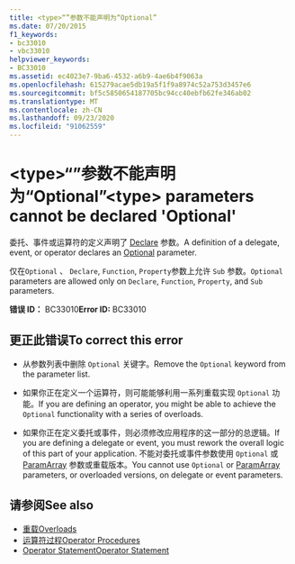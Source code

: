 ```yaml
---
title: <type>“”参数不能声明为“Optional”
ms.date: 07/20/2015
f1_keywords:
- bc33010
- vbc33010
helpviewer_keywords:
- BC33010
ms.assetid: ec4023e7-9ba6-4532-a6b9-4ae6b4f9063a
ms.openlocfilehash: 615279acae5db19a5f1f9a8974c52a753d3457e6
ms.sourcegitcommit: bf5c5850654187705bc94cc40ebfb62fe346ab02
ms.translationtype: MT
ms.contentlocale: zh-CN
ms.lasthandoff: 09/23/2020
ms.locfileid: "91062559"
---
```

# <a name="type-parameters-cannot-be-declared-optional"></a><span data-ttu-id="db70a-102">\<type>“”参数不能声明为“Optional”</span><span class="sxs-lookup"><span data-stu-id="db70a-102">\<type> parameters cannot be declared 'Optional'</span></span>

<span data-ttu-id="db70a-103">委托、事件或运算符的定义声明了 [Declare](../language-reference/modifiers/optional.md) 参数。</span><span class="sxs-lookup"><span data-stu-id="db70a-103">A definition of a delegate, event, or operator declares an [Optional](../language-reference/modifiers/optional.md) parameter.</span></span>  
  
 <span data-ttu-id="db70a-104">仅在`Optional` 、 `Declare`, `Function`, `Property`参数上允许 `Sub` 参数。</span><span class="sxs-lookup"><span data-stu-id="db70a-104">`Optional` parameters are allowed only on `Declare`, `Function`, `Property`, and `Sub` parameters.</span></span>  
  
 <span data-ttu-id="db70a-105">**错误 ID：** BC33010</span><span class="sxs-lookup"><span data-stu-id="db70a-105">**Error ID:** BC33010</span></span>  
  
## <a name="to-correct-this-error"></a><span data-ttu-id="db70a-106">更正此错误</span><span class="sxs-lookup"><span data-stu-id="db70a-106">To correct this error</span></span>  
  
- <span data-ttu-id="db70a-107">从参数列表中删除 `Optional` 关键字。</span><span class="sxs-lookup"><span data-stu-id="db70a-107">Remove the `Optional` keyword from the parameter list.</span></span>  
  
- <span data-ttu-id="db70a-108">如果你正在定义一个运算符，则可能能够利用一系列重载实现 `Optional` 功能。</span><span class="sxs-lookup"><span data-stu-id="db70a-108">If you are defining an operator, you might be able to achieve the `Optional` functionality with a series of overloads.</span></span>  
  
- <span data-ttu-id="db70a-109">如果你正在定义委托或事件，则必须修改应用程序的这一部分的总逻辑。</span><span class="sxs-lookup"><span data-stu-id="db70a-109">If you are defining a delegate or event, you must rework the overall logic of this part of your application.</span></span> <span data-ttu-id="db70a-110">不能对委托或事件参数使用 `Optional` 或 [ParamArray](../language-reference/modifiers/paramarray.md) 参数或重载版本。</span><span class="sxs-lookup"><span data-stu-id="db70a-110">You cannot use `Optional` or [ParamArray](../language-reference/modifiers/paramarray.md) parameters, or overloaded versions, on delegate or event parameters.</span></span>  
  
## <a name="see-also"></a><span data-ttu-id="db70a-111">请参阅</span><span class="sxs-lookup"><span data-stu-id="db70a-111">See also</span></span>

- [<span data-ttu-id="db70a-112">重载</span><span class="sxs-lookup"><span data-stu-id="db70a-112">Overloads</span></span>](../language-reference/modifiers/overloads.md)
- [<span data-ttu-id="db70a-113">运算符过程</span><span class="sxs-lookup"><span data-stu-id="db70a-113">Operator Procedures</span></span>](../programming-guide/language-features/procedures/operator-procedures.md)
- [<span data-ttu-id="db70a-114">Operator Statement</span><span class="sxs-lookup"><span data-stu-id="db70a-114">Operator Statement</span></span>](../language-reference/statements/operator-statement.md)
